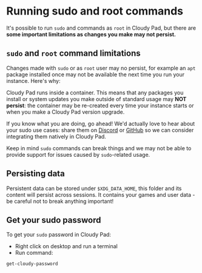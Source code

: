 # Running sudo and root commands

It's possible to run `sudo` and commands as `root` in Cloudy Pad, but there are **some important limitations as changes you make may not persist.**

## `sudo` and `root` command limitations

Changes made with `sudo` or as `root` user may no persist, for example an `apt` package installed once
may not be available the next time you run your instance. Here's why:

Cloudy Pad runs inside a container. This means that any packages you install or system updates you make outside of standard usage may **NOT persist**: the container may be re-created every time your instance starts or when you make a Cloudy Pad version upgrade. 

If you know what you are doing, go ahead! We'd actually love to hear about your sudo use cases: share them on [Discord](https://discord.gg/QATA3b9TTa) or [GitHub](https://github.com/PierreBeucher/cloudypad/issues) so we can consider integrating them natively in Cloudy Pad.

Keep in mind `sudo` commands can break things and we may not be able to provide support for issues caused by `sudo`-related usage.

## Persisting data

Persistent data can be stored under `$XDG_DATA_HOME`, this folder and its content will persist across sessions. It contains your games and user data - be careful not to break anything important!

## Get your sudo password

To get your `sudo` password in Cloudy Pad:

- Right click on desktop and run a terminal
- Run command:
```sh
get-cloudy-password
```
